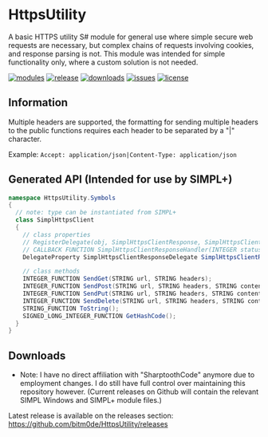 # HttpsUtility
A basic HTTPS utility S# module for general use where simple secure web requests are necessary, but complex chains of requests involving cookies, and response parsing is not. This module was intended for simple functionality only, where a custom solution is not needed.

[![modules](https://img.shields.io/badge/S%23-Modules-brightgreen.svg)](https://sharptoothcode.com) [![release](https://img.shields.io/github/release/bitm0de/HttpsUtility.svg?style=flat)](https://github.com/bitm0de/HttpsUtility/releases) [![downloads](https://img.shields.io/github/downloads/bitm0de/HttpsUtility/total.svg?style=flat)](https://github.com/bitm0de/HttpsUtility/releases) [![issues](https://img.shields.io/github/issues/bitm0de/HttpsUtility.svg?style=flat)](https://github.com/bitm0de/HttpsUtility/issues) [![license](https://img.shields.io/github/license/bitm0de/HttpsUtility.svg?style=flat)](https://github.com/bitm0de/HttpsUtility/blob/master/LICENSE)

## Information
Multiple headers are supported, the formatting for sending multiple headers to the public functions requires each header to be separated by a "|" character.

Example:
```Accept: application/json|Content-Type: application/json```

## Generated API (Intended for use by SIMPL+)
```cs
namespace HttpsUtility.Symbols
{
  // note: type can be instantiated from SIMPL+
  class SimplHttpsClient
  {
    // class properties
    // RegisterDelegate(obj, SimplHttpsClientResponse, SimplHttpsClientResponseHandler);
    // CALLBACK FUNCTION SimplHttpsClientResponseHandler(INTEGER status, STRING responseUrl, STRING content, INTEGER length);
    DelegateProperty SimplHttpsClientResponseDelegate SimplHttpsClientResponse(INTEGER status, STRING responseUrl, STRING content, INTEGER length);

    // class methods
    INTEGER_FUNCTION SendGet(STRING url, STRING headers);
    INTEGER_FUNCTION SendPost(STRING url, STRING headers, STRING content);
    INTEGER_FUNCTION SendPut(STRING url, STRING headers, STRING content);
    INTEGER_FUNCTION SendDelete(STRING url, STRING headers, STRING content);
    STRING_FUNCTION ToString();
    SIGNED_LONG_INTEGER_FUNCTION GetHashCode();
  }
}
```

## Downloads

* Note: I have no direct affiliation with "SharptoothCode" anymore due to employment changes. I do still have full control over maintaining this repository however. (Current releases on Github will contain the relevant SIMPL Windows and SIMPL+ module files.)

Latest release is available on the releases section: https://github.com/bitm0de/HttpsUtility/releases
